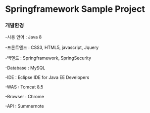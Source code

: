 # Springframework Sample Project

### 개발환경
-사용 언어 : Java 8

-프론트엔드 : CSS3, HTML5, javascript, Jquery

-백엔드 : Springframework, SpringSecurity

-Database : MySQL

-IDE : Eclipse IDE for Java EE Developers

-WAS : Tomcat 8.5

-Browser : Chrome

-API : Summernote
